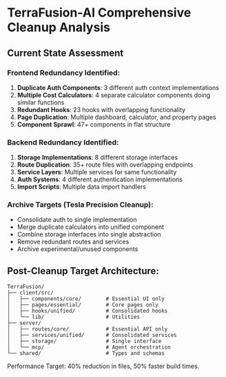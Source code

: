 # TerraFusion-AI Comprehensive Cleanup Analysis

## Current State Assessment

### Frontend Redundancy Identified:
1. **Duplicate Auth Components**: 3 different auth context implementations
2. **Multiple Cost Calculators**: 4 separate calculator components doing similar functions
3. **Redundant Hooks**: 23 hooks with overlapping functionality
4. **Page Duplication**: Multiple dashboard, calculator, and property pages
5. **Component Sprawl**: 47+ components in flat structure

### Backend Redundancy Identified:
1. **Storage Implementations**: 8 different storage interfaces
2. **Route Duplication**: 35+ route files with overlapping endpoints
3. **Service Layers**: Multiple services for same functionality
4. **Auth Systems**: 4 different authentication implementations
5. **Import Scripts**: Multiple data import handlers

### Archive Targets (Tesla Precision Cleanup):
- Consolidate auth to single implementation
- Merge duplicate calculators into unified component
- Combine storage interfaces into single abstraction
- Remove redundant routes and services
- Archive experimental/unused components

## Post-Cleanup Target Architecture:
```
TerraFusion/
├── client/src/
│   ├── components/core/        # Essential UI only
│   ├── pages/essential/        # Core pages only
│   ├── hooks/unified/          # Consolidated hooks
│   └── lib/                    # Utilities
├── server/
│   ├── routes/core/            # Essential API only
│   ├── services/unified/       # Consolidated services
│   ├── storage/                # Single interface
│   └── mcp/                    # Agent orchestration
└── shared/                     # Types and schemas
```

Performance Target: 40% reduction in files, 50% faster build times.